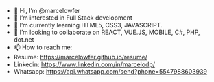 - 👋 Hi, I’m @marcelowfer
- 👀 I’m interested in Full Stack development
- 🌱 I’m currently learning HTML5, CSS3, JAVASCRIPT.
- 💞️ I’m looking to collaborate on REACT, VUE.JS, MOBILE, C#, PHP, dot.net
- 📫 How to reach me:
- Resume: https://marcelowfer.github.io/resume/
- Linkedin: https://www.linkedin.com/in/marcelodp/
- Whatsapp: https://api.whatsapp.com/send?phone=5547988603939 

<!---
marcelowfer/marcelowfer is a ✨ special ✨ repository because its `README.md` (this file) appears on your GitHub profile.
You can click the Preview link to take a look at your changes.
--->
